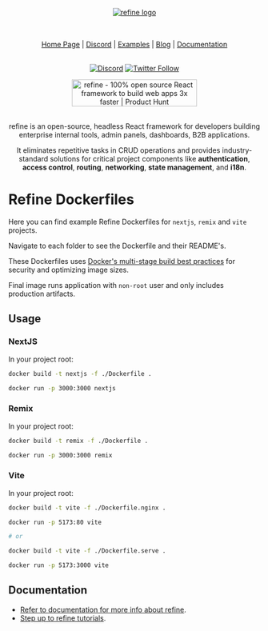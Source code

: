 <div align="center" style="margin: 30px;">
  <a href="https://refine.dev">
    <img alt="refine logo" src="https://refine.ams3.cdn.digitaloceanspaces.com/readme/refine-readme-banner.png">
  </a>
</div>

<br/>

<div align="center">
  <a href="https://refine.dev">Home Page</a> |
  <a href="https://discord.gg/refine">Discord</a> |
  <a href="https://refine.dev/examples/">Examples</a> |
  <a href="https://refine.dev/blog/">Blog</a> |
  <a href="https://refine.dev/docs/">Documentation</a>

<br/>
<br/>

[![Discord](https://img.shields.io/discord/837692625737613362.svg?label=&logo=discord&logoColor=ffffff&color=7389D8&labelColor=6A7EC2)](https://discord.gg/refine)
[![Twitter Follow](https://img.shields.io/twitter/follow/refine_dev?style=social)](https://twitter.com/refine_dev)

<a href="https://www.producthunt.com/posts/refine-3?utm_source=badge-top-post-badge&utm_medium=badge&utm_souce=badge-refine&#0045;3" target="_blank"><img src="https://api.producthunt.com/widgets/embed-image/v1/top-post-badge.svg?post_id=362220&theme=light&period=daily" alt="refine - 100&#0037;&#0032;open&#0032;source&#0032;React&#0032;framework&#0032;to&#0032;build&#0032;web&#0032;apps&#0032;3x&#0032;faster | Product Hunt" style="width: 250px; height: 54px;" width="250" height="54" /></a>

</div>

<br/>

<div align="center">refine is an open-source, headless React framework for developers building enterprise internal tools, admin panels, dashboards, B2B applications.

<br/>

It eliminates repetitive tasks in CRUD operations and provides industry-standard solutions for critical project components like **authentication**, **access control**, **routing**, **networking**, **state management**, and **i18n**.

</div>

# Refine Dockerfiles

Here you can find example Refine Dockerfiles for `nextjs`, `remix` and `vite` projects.

Navigate to each folder to see the Dockerfile and their README's.

These Dockerfiles uses [Docker's multi-stage build best practices](https://docs.docker.com/develop/develop-images/dockerfile_best-practices) for security and optimizing image sizes.

Final image runs application with `non-root` user and only includes production artifacts.

## Usage

### NextJS

In your project root:

```bash
docker build -t nextjs -f ./Dockerfile .

docker run -p 3000:3000 nextjs
```

### Remix

In your project root:

```bash
docker build -t remix -f ./Dockerfile .

docker run -p 3000:3000 remix
```

### Vite

In your project root:

```bash
docker build -t vite -f ./Dockerfile.nginx .

docker run -p 5173:80 vite

# or

docker build -t vite -f ./Dockerfile.serve .

docker run -p 5173:3000 vite
```

## Documentation

- [Refer to documentation for more info about refine](https://refine.dev/docs/).
- [Step up to refine tutorials](https://refine.dev/docs/tutorial/introduction/index/).
